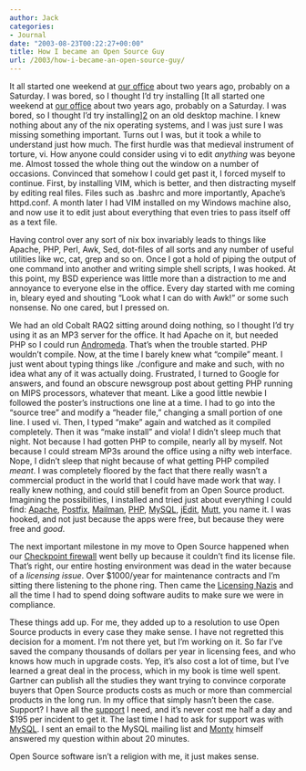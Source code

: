 ```yaml
---
author: Jack
categories:
- Journal
date: "2003-08-23T00:22:27+00:00"
title: How I became an Open Source Guy
url: /2003/how-i-became-an-open-source-guy/
---
```


It all started one weekend at [our office][1] about two years ago, probably on a Saturday. I was bored, so I thought I’d try installing [It all started one weekend at [our office][1] about two years ago, probably on a Saturday. I was bored, so I thought I’d try installing][2] on an old desktop machine. I knew nothing about any of the nix operating systems, and I was just sure I was missing something important. Turns out I was, but it took a while to understand just how much. The first hurdle was that medieval instrument of torture, vi. How anyone could consider using vi to edit _anything_ was beyone me. Almost tossed the whole thing out the window on a number of occasions. Convinced that somehow I could get past it, I forced myself to continue. First, by installing VIM, which is better, and then distracting myself by editing real files. Files such as .bashrc and more importantly, Apache’s httpd.conf. A month later I had VIM installed on my Windows machine also, and now use it to edit just about everything that even tries to pass itself off as a text file.

Having control over any sort of nix box invariably leads to things like Apache, PHP, Perl, Awk, Sed, dot-files of all sorts and any number of useful utilities like wc, cat, grep and so on. Once I got a hold of piping the output of one command into another and writing simple shell scripts, I was hooked. At this point, my BSD experience was little more than a distraction to me and annoyance to everyone else in the office. Every day started with me coming in, bleary eyed and shouting “Look what I can do with Awk!” or some such nonsense. No one cared, but I pressed on.

We had an old Cobalt RAQ2 sitting around doing nothing, so I thought I’d try using it as an MP3 server for the office. It had Apache on it, but needed PHP so I could run [Andromeda][3]. That’s when the trouble started. PHP wouldn’t compile. Now, at the time I barely knew what “compile” meant. I just went about typing things like ./configure and make and such, with no idea what any of it was actually doing. Frustrated, I turned to Google for answers, and found an obscure newsgroup post about getting PHP running on MIPS processors, whatever that meant. Like a good little newbie I followed the poster’s instructions one line at a time. I had to go into the “source tree” and modify a “header file,” changing a small portion of one line. I used vi. Then, I typed “make” again and watched as it compiled completely. Then it was “make install” and viola! I didn’t sleep much that night. Not because I had gotten PHP to compile, nearly all by myself. Not because I could stream MP3s around the office using a nifty web interface. Nope, I didn’t sleep that night because of what getting PHP compiled _meant_. I was completely floored by the fact that there really wasn’t a commercial product in the world that I could have made work that way. I really knew nothing, and could still benefit from an Open Source product. Imagining the possibilities, I installed and tried just about everything I could find: [Apache][4], [Postfix][5], [Mailman][6], [PHP][7], [MySQL][8], [jEdit][9], [Mutt][10], you name it. I was hooked, and not just because the apps were free, but because they were free and _good_.

The next important milestone in my move to Open Source happened when our [Checkpoint firewall][11] went belly up because it couldn’t find its license file. That’s right, our entire hosting environment was dead in the water because of a _licensing issue_. Over $1000/year for maintenance contracts and I’m sitting there listening to the phone ring. Then came the [Licensing Nazis][12] and all the time I had to spend doing software audits to make sure we were in compliance.

These things add up. For me, they added up to a resolution to use Open Source products in every case they make sense. I have not regretted this decision for a moment. I’m not there yet, but I’m working on it. So far I’ve saved the company thousands of dollars per year in licensing fees, and who knows how much in upgrade costs. Yep, it’s also cost a lot of time, but I’ve learned a great deal in the process, which in my book is time well spent. Gartner can publish all the studies they want trying to convince corporate buyers that Open Source products costs as much or more than commercial products in the long run. In my office that simply hasn’t been the case. Support? I have all the [support][13] I need, and it’s never cost me half a day and $195 per incident to get it. The last time I had to ask for support was with [MySQL][14]. I sent an email to the MySQL mailing list and [Monty][15] himself answered my question within about 20 minutes.

Open Source software isn’t a religion with me, it just makes sense.

 [1]: http://www.fusionary.com/ "Fusionary Media"
 [2]: http://www.freebsd.org/ "FreeBSD.org"
 [3]: http://www.turnstyle.com/andromeda/home.asp
 [4]: http://httpd.apache.org/
 [5]: http://www.postfix.org/
 [6]: http://www.list.org/
 [7]: http://www.php.net/
 [8]: http://www.mysql.com
 [9]: http://www.jedit.org/
 [10]: http://www.mutt.org/
 [11]: http://www.checkpoint.com/
 [12]: http://global.bsa.org/usa/
 [13]: http://groups.google.com/
 [14]: http://www.mysql.com/
 [15]: http://www.zend.com/zend/hof/widenius.php